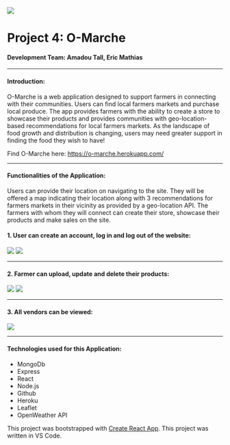 <img src="https://i.imgur.com/RJ8llW5.png">

# Project 4: O-Marche
#### Development Team: Amadou Tall, Eric Mathias

---
#### **Introduction:**

O-Marche is a web application designed to support farmers in connecting with their communities. Users can find local farmers markets and purchase local produce. The app provides farmers with the ability to create a store to showcase their products and provides communities with geo-location-based recommendations for local farmers markets. As the landscape of food growth and distribution is changing, users may need greater support in finding the food they wish to have! 

Find O-Marche here: https://o-marche.herokuapp.com/

---
#### **Functionalities of the Application:**

Users can provide their location on navigating to the site. They will be offered a map indicating their location along with 3 recommendations for farmers markets in their vicinity as provided by a geo-location API. The farmers with whom they will connect can create their store, showcase their products and make sales on the site. 

#### 1. User can create an account, log in and log out of the website: 
<img src="https://i.imgur.com/NlRInx9.png">
<img src="https://i.imgur.com/YdLgK5d.png">

---

#### 2. Farmer can upload, update and delete their products:
<img src="https://i.imgur.com/MAWju68.png">
<img src="https://i.imgur.com/lQF7oo2.png">

---

#### 3. All vendors can be viewed: 
<img src="https://i.imgur.com/9kfxZ0E.png">

---

#### **Technologies used for this Application:**

* MongoDb
* Express 
* React
* Node.js  
* Github 
* Heroku 
* Leaflet 
* OpenWeather API

This project was bootstrapped with [Create React App](https://github.com/facebook/create-react-app).
This project was written in VS Code. 
